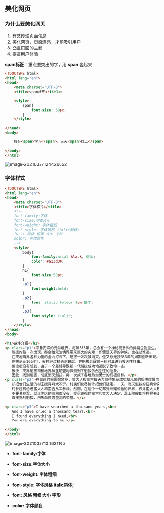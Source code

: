 ## 美化网页

### 为什么要美化网页

1. 有效传递页面信息
2. 美化网页，页面漂亮，才能吸引用户
3. 凸显页面的主题
4. 提高用户体验

**span标签**：重点要突出的字，用 **span** 套起来

```html
<!DOCTYPE html>
<html lang="en">
<head>
    <meta charset="UTF-8">
    <title>span标签</title>
    
    <style>
        span{
            font-size: 50px;
        }
    </style>
    
</head>
<body>

    好好<span>学习</span>，天天<span>向上</span>
    
</body>
</html>
```

![image-20210327124426052](https://i.loli.net/2021/03/27/8FVHIGWDO4jyhgo.png) 



### 字体样式

```html
<!DOCTYPE html>
<html lang="en">
<head>
    <meta charset="UTF-8">
    <title>字体样式</title>
    <!--
    font-family:字体
    font-size:字体大小
    font-weight: 字体粗细
    font-style: 字体风格 italic斜体;
    font: 风格 粗细 大小 字形
    color: 字体颜色
    -->
    <style>
        body{
            font-family:Arial Black, 楷体;
            color: #a13d30;
        }
        h1{
            font-size:50px;
        }
        .p1{
            font-weight:bold;
        }
        .p2{
            font: italic bolder 1em 楷体;
        }
        .p3{
            font-style: italic;
        }
    </style>
</head>
<body>
    
<h1>故事介绍</h1>
<p class="p1">平静安详的元泱境界，每隔333年，总会有一个神秘而恐怖的异常生物重生，它就是魁拔！
   魁拔的每一次出现，都会给元泱境界带来巨大的灾难！即便是天界的神族，也在劫难逃。
   在天地两界各种力量的全力打击下，魁拔一次次被消灭，但又总是按333年的周期重新出现。
   魁拔纪元1664年，天神经过精确测算后，在魁拔苏醒前一刻对其进行毁灭性打击。
   但谁都没有想到，由于一个差错导致新一代魁拔成功地逃脱了致命一击。
   很快，天界魁拔司和地界神圣联盟均探测到了魁拔依然生还的迹象。
   因此，找到魁拔，彻底消灭魁拔，再一次成了各地热血勇士的终极目标。</p>
<p class="p2">在偏远的兽国窝窝乡，蛮大人和蛮吉每天为取得象征成功和光荣的妖侠纹耀而刻苦修炼，
   却把他们生活的村庄搅得鸡犬不宁。村民们绞尽脑汁把他们赶走。一天，消灭魁拔的征兵令突然传到窝窝乡，
   村长趁机怂恿蛮大人和蛮吉从军参战。然而，在这个一切都凭纹耀说话的世界，仅凭蛮大人现有的一块冒牌纹耀，
   不要说参军，就连住店的资格都没有。受尽歧视的蛮吉和蛮大人决定，混上那艘即将启程去消灭魁拔的巨型战舰，
   直接挑战魁拔，用热血换取至高的荣誉。</p>

<p class="p3">I have searched a thousand years,<br>
   And I have cried a thousand tears.<br>
   I found everything I need,<br>
   You are everything to me.</p>
   
</body>
</html>
```

![image-20210327134821165](https://i.loli.net/2021/03/27/yabw7CMe8YDV6mv.png)

- **font-family:字体** 
- **font-size:字体大小** 

- **font-weight: 字体粗细** 

- **font-style: 字体风格 italic斜体;** 
- **font: 风格 粗细 大小 字形** 
- **color: 字体颜色** 

